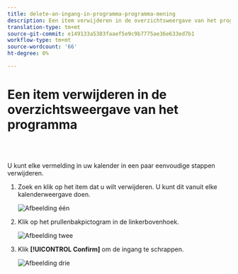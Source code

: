 ```yaml
---
title: delete-an-ingang-in-programma-programma-mening
description: Een item verwijderen in de overzichtsweergave van het programma
translation-type: tm+mt
source-git-commit: e149133a5383faaef5e9c9b7775ae36e633ed7b1
workflow-type: tm+mt
source-wordcount: '66'
ht-degree: 0%

---
```



# Een item verwijderen in de overzichtsweergave van het programma

<br> 

U kunt elke vermelding in uw kalender in een paar eenvoudige stappen verwijderen.

1. Zoek en klik op het item dat u wilt verwijderen. U kunt dit vanuit elke kalenderweergave doen.

   ![Afbeelding één](/help/sky/assets/program-schedule-view/delete-an-entry-in-program-schedule-view/delete-an-entry-in-program-schedule-view-1.png)

1. Klik op het prullenbakpictogram in de linkerbovenhoek.

   ![Afbeelding twee](/help/sky/assets/program-schedule-view/delete-an-entry-in-program-schedule-view/delete-an-entry-in-program-schedule-view-2.png)

1. Klik **[!UICONTROL Confirm]** om de ingang te schrappen.

   ![Afbeelding drie](/help/sky/assets/program-schedule-view/delete-an-entry-in-program-schedule-view/delete-an-entry-in-program-schedule-view-3.png)
